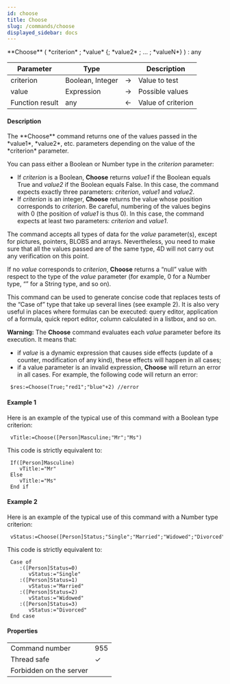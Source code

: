```yaml
---
id: choose
title: Choose
slug: /commands/choose
displayed_sidebar: docs
---
```


<!--REF #_command_.Choose.Syntax-->**Choose** ( *criterion* ; *value* {; *value2* ; ... ; *valueN*} )  : any<!-- END REF-->
<!--REF #_command_.Choose.Params-->
| Parameter | Type |  | Description |
| --- | --- | --- | --- |
| criterion | Boolean, Integer | &#8594;  | Value to test |
| value | Expression | &#8594;  | Possible values |
| Function result | any | &#8592; | Value of criterion |

<!-- END REF-->

#### Description 

<!--REF #_command_.Choose.Summary-->The **Choose** command returns one of the values passed in the *value1*, *value2*, etc.<!-- END REF--> parameters depending on the value of the *criterion* parameter.

You can pass either a Boolean or Number type in the *criterion* parameter:

* If *criterion* is a Boolean, **Choose** returns *value1* if the Boolean equals True and *value2* if the Boolean equals False. In this case, the command expects exactly three parameters: *criterion*, *value1* and *value2*.
* If *criterion* is an integer, **Choose** returns the value whose position corresponds to *criterion*. Be careful, numbering of the values begins with 0 (the position of *value1* is thus 0). In this case, the command expects at least two parameters: *criterion* and *value1*.

The command accepts all types of data for the *value* parameter(s), except for pictures, pointers, BLOBS and arrays. Nevertheless, you need to make sure that all the values passed are of the same type, 4D will not carry out any verification on this point.

If no *value* corresponds to *criterion*, **Choose** returns a “null” value with respect to the type of the *value* parameter (for example, 0 for a Number type, “” for a String type, and so on).

This command can be used to generate concise code that replaces tests of the “Case of” type that take up several lines (see example 2). It is also very useful in places where formulas can be executed: query editor, application of a formula, quick report editor, column calculated in a listbox, and so on.

**Warning:** The **Choose** command evaluates each *value* parameter before its execution. It means that:

* if *value* is a dynamic expression that causes side effects (update of a counter, modification of any kind), these effects will happen in all cases;
* if a value parameter is an invalid expression, **Choose** will return an error in all cases. For example, the following code will return an error:  
```4d  
 $res:=Choose(True;"red1";"blue"+2) //error  
```

#### Example 1 

Here is an example of the typical use of this command with a Boolean type criterion:

```4d
 vTitle:=Choose([Person]Masculine;"Mr";"Ms")
```

This code is strictly equivalent to:

```4d
 If([Person]Masculine)
    vTitle:="Mr"
 Else
    vTitle:="Ms"
 End if
```

#### Example 2 

Here is an example of the typical use of this command with a Number type criterion:

```4d
 vStatus:=Choose([Person]Status;"Single";"Married";"Widowed";"Divorced")
```

This code is strictly equivalent to:

```4d
 Case of
    :([Person]Status=0)
       vStatus:="Single"
    :([Person]Status=1)
       vStatus:="Married"
    :([Person]Status=2)
       vStatus:="Widowed"
    :([Person]Status=3)
       vStatus:="Divorced"
 End case
```


#### Properties
|  |  |
| --- | --- |
| Command number | 955 |
| Thread safe | &check; |
| Forbidden on the server ||


